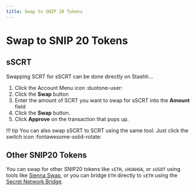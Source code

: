 ```yaml
---
title: Swap to SNIP 20 Tokens
---
```


# Swap to SNIP 20 Tokens

## sSCRT

Swapping SCRT for sSCRT can be done directly on Stashh...

1. Click the Account Menu icon :duotone-user:
2. Click the **Swap** button
3. Enter the amount of SCRT you want to swap for sSCRT into the **Amount** field
4. Click the **Swap** button.
5. Click **Approve** on the transaction that pops up.

!!! tip
    You can also swap sSCRT to SCRT using the same tool. Just click the switch icon :fontawesome-solid-rotate:

## Other SNIP20 Tokens

You can swap for other SNIP20 tokens like `sETH`, `sHUAHUA`, or `sUSDT` using tools like [Sienna Swap](https://app.sienna.network/swap), or you can bridge `ETH` directly to `sETH` using the [Secret Network Bridge](https://bridge.scrt.network).